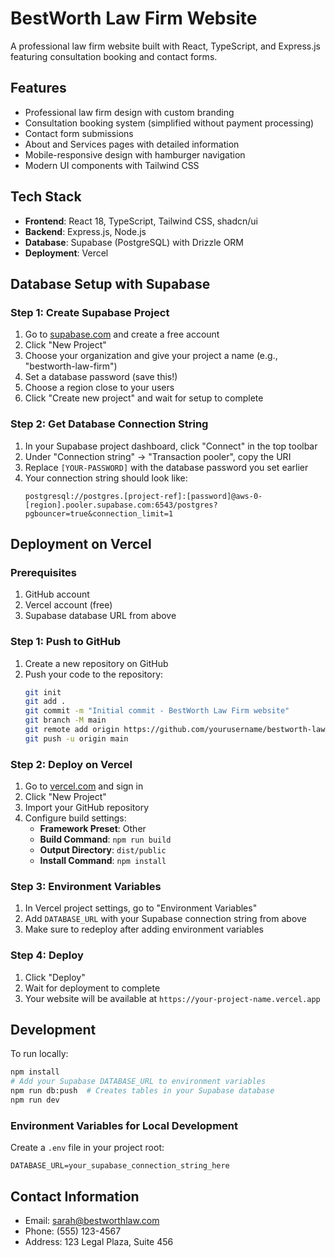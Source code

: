 # BestWorth Law Firm Website

A professional law firm website built with React, TypeScript, and Express.js featuring consultation booking and contact forms.

## Features

- Professional law firm design with custom branding
- Consultation booking system (simplified without payment processing)
- Contact form submissions
- About and Services pages with detailed information
- Mobile-responsive design with hamburger navigation
- Modern UI components with Tailwind CSS

## Tech Stack

- **Frontend**: React 18, TypeScript, Tailwind CSS, shadcn/ui
- **Backend**: Express.js, Node.js
- **Database**: Supabase (PostgreSQL) with Drizzle ORM
- **Deployment**: Vercel

## Database Setup with Supabase

### Step 1: Create Supabase Project
1. Go to [supabase.com](https://supabase.com) and create a free account
2. Click "New Project"
3. Choose your organization and give your project a name (e.g., "bestworth-law-firm")
4. Set a database password (save this!)
5. Choose a region close to your users
6. Click "Create new project" and wait for setup to complete

### Step 2: Get Database Connection String
1. In your Supabase project dashboard, click "Connect" in the top toolbar
2. Under "Connection string" → "Transaction pooler", copy the URI
3. Replace `[YOUR-PASSWORD]` with the database password you set earlier
4. Your connection string should look like:
   ```
   postgresql://postgres.[project-ref]:[password]@aws-0-[region].pooler.supabase.com:6543/postgres?pgbouncer=true&connection_limit=1
   ```

## Deployment on Vercel

### Prerequisites
1. GitHub account
2. Vercel account (free)
3. Supabase database URL from above

### Step 1: Push to GitHub
1. Create a new repository on GitHub
2. Push your code to the repository:
   ```bash
   git init
   git add .
   git commit -m "Initial commit - BestWorth Law Firm website"
   git branch -M main
   git remote add origin https://github.com/yourusername/bestworth-law-firm.git
   git push -u origin main
   ```

### Step 2: Deploy on Vercel
1. Go to [vercel.com](https://vercel.com) and sign in
2. Click "New Project"
3. Import your GitHub repository
4. Configure build settings:
   - **Framework Preset**: Other
   - **Build Command**: `npm run build`
   - **Output Directory**: `dist/public`
   - **Install Command**: `npm install`

### Step 3: Environment Variables
1. In Vercel project settings, go to "Environment Variables"
2. Add `DATABASE_URL` with your Supabase connection string from above
3. Make sure to redeploy after adding environment variables

### Step 4: Deploy
1. Click "Deploy"
2. Wait for deployment to complete
3. Your website will be available at `https://your-project-name.vercel.app`

## Development

To run locally:
```bash
npm install
# Add your Supabase DATABASE_URL to environment variables
npm run db:push  # Creates tables in your Supabase database
npm run dev
```

### Environment Variables for Local Development
Create a `.env` file in your project root:
```
DATABASE_URL=your_supabase_connection_string_here
```

## Contact Information

- Email: sarah@bestworthlaw.com
- Phone: (555) 123-4567
- Address: 123 Legal Plaza, Suite 456